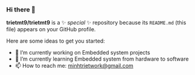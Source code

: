 ### Hi there 👋
**trietmt9/trietmt9** is a ✨ _special_ ✨ repository because its `README.md` (this file) appears on your GitHub profile.

Here are some ideas to get you started:

- 🔭 I’m currently working on Embedded system projects
- 🌱 I’m currently learning Embedded system from hardware to software 
- 📫 How to reach me: minhtrietwork@gmail.com

